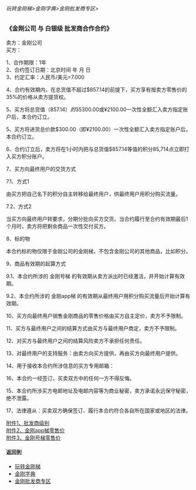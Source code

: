 ###### 玩转金刚梯>金刚字典>金刚批发商专区>
### 《金刚公司 与 白银级 批发商合作合约》
卖方：金刚公司<br>
买方：           


1、合作期限：1年<br>
2、合约签订日期：北京时间 年 月 日<br>
3、约定汇率：人民币/美元=7.000<br>

4、合约有效期内，在总货值不超过$857.14的前提下，买方享有按卖方零售价的35%的价格从卖方提货权。

5、买方将总货值（$857.14）的35%即$300.00或¥2100.00一次性全额汇入卖方指定账户后，本合约订立。

5、买方将进货总价款$300.00（即¥2100.00）一次性全额汇入卖方指定账户后，本合约订立。

6、合约订立后，卖方将在1小时内把与总货值$857.14等值的积分85,714点立即打入买方积分账户。

7、买方向最终用户的交货方式

7.1、方式1

由买方把自己名下的积分自主转移给最终用户，供最终用户用积分购买流量。

7.2、方式2

当买方向最终用户转要求，分期分批向买方交货。当合约履行至合约有效期最后1个月时，卖方将把剩余商品一次性交付买方。

8、标的物

本合约标的物仅限于金刚公司的金刚梯，不包含金刚公司的其他商品，比如积分。

9、商品有效期的起算方式

9.1、本合约所涉的 金刚号梯 的有效期从卖方派出时已经激活，并开始计算有效期。

9.2、本合约所涉的 金刚app梯 的有效期从最终用户用积分购买流量后开始计算有效期。

10、买方向最终用户销售金刚商品的零售价格由买方自主定价，卖方不予限制。

11、买方与最终用户之间的结算方式由买方与最终用户商定，卖方不予限制。

12、对买方与最终用户之间的结算风险卖方不承担任何责任。

13、对最终用户的支持服务：由卖方向买方提供，再由买方向最终用户提供。

14、用于接收本合约所涉信息的买方专用邮箱：

16、本合约一经签订，买卖双方中的任何一方不得反悔。

15、本合约所涉买方电邮地址及电邮内容等为商业秘密，卖方承诺永远保守秘密，绝不泄露。

17、法律遵从：买卖双方确保签订、履行本合约符合各自所在国家或地区的法律。

[附件1、批发商级别](https://github.com/a2zitpro/web/blob/master/LadderFree/kkDictionary/KKWholesalersZone/KKWholesalerClassification.md) <br>
[附件2、金刚app梯零售价](https://github.com/a2zitpro/web/blob/master/LadderFree/kkDictionary/KKDatatrafficPriceOfLadderAPP.md) <br>
[附件3、金刚号梯零售价](https://github.com/a2zitpro/web/blob/master/LadderFree/kkDictionary/KKDatatrafficPriceOfLadderKKID.md) <br>



#### 返回到
- [玩转金刚梯](https://github.com/a2zitpro/web/blob/master/LadderFree/A.md)
- [金刚字典](https://github.com/a2zitpro/web/blob/master/LadderFree/kkDictionary/KKDictionary.md)
- [金刚批发商专区](https://github.com/a2zitpro/web/blob/master/LadderFree/kkDictionary/KKWholesalersZone.md)
